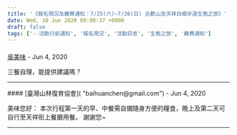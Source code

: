 ```yaml
---
title: '《報名現況及繳費通知：7/25(六)~7/26(日) 合歡山及天祥白楊步道生態之旅》'
date: Wed, 10 Jun 2020 09:00:37 +0000
draft: false
tags: ['--活動行前通知', '報名現況', '活動訊息', '生態之旅', '繳費通知']
---
```



#### 
[吳美味]( "goal.long2@gmail.com") - <time datetime="2020-06-11 14:05:46">Jun 4, 2020</time>

三餐自理，能提供建議嗎？
<hr />
#### 
[臺灣山林復育協會]( "baihuanchen@gmail.com") - <time datetime="2020-06-11 15:23:25">Jun 4, 2020</time>

美味您好： 本次行程第一天的早、中餐需自備隨身方便的糧食，晚上及第二天可自行至天祥街上餐廳用餐。 謝謝您~
<hr />
